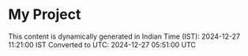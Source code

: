 # My Project

This content is dynamically generated in Indian Time (IST): 2024-12-27 11:21:00 IST
Converted to UTC: 2024-12-27 05:51:00 UTC
